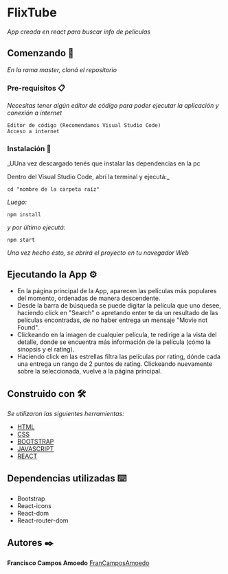 # FlixTube

_App creada en react para buscar info de películas_

## Comenzando 🚀

_En la rama master, cloná el repositorio_

### Pre-requisitos 📋

_Necesitas tener algún editor de código para poder ejecutar la aplicación y conexión a internet_

```
Editor de código (Recomendamos Visual Studio Code)
Acceso a internet
```

### Instalación 🔧

_UUna vez descargado tenés que instalar las dependencias en la pc

Dentro del Visual Studio Code, abrí la terminal y ejecutá:_

```
cd "nombre de la carpeta raíz"
```

_Luego:_

```
npm install
```
_y por último ejecutá:_

```
npm start
```

_Una vez hecho ésto, se abrirá el proyecto en tu navegador Web_

## Ejecutando la App ⚙️

* En la página principal de la App, aparecen las películas más populares del momento, ordenadas de manera descendente.
* Desde la barra de búsqueda se puede digitar la película que uno desee, haciendo click en "Search" o apretando enter te da un resultado de las películas encontradas, de no haber entrega un mensaje "Movie not Found".
* Clickeando en la imagen de cualquier película, te redirige a la vista del detalle, donde se encuentra más información de la película (cómo la sinopsis y el rating).
* Haciendo click en las estrellas filtra las películas por rating, dónde cada una entrega un rango de 2 puntos de rating. Clickeando nuevamente sobre la seleccionada, vuelve a la página principal.

## Construido con 🛠️

_Se utilizaron las siguientes herramientas:_

* [HTML](https://developer.mozilla.org/es/docs/Web/HTML)
* [CSS](https://developer.mozilla.org/es/docs/Web/CSS)
* [BOOTSTRAP](https://getbootstrap.com)
* [JAVASCRIPT](https://developer.mozilla.org/es/docs/Web/JavaScript)
* [REACT](https://es.reactjs.org/docs/getting-started.html)

## Dependencias utilizadas ⌨️

* Bootstrap
* React-icons
* React-dom
* React-router-dom

## Autores ✒️

**Francisco Campos Amoedo** [FranCamposAmoedo](https://github.com/FranCamposAmoedo)
